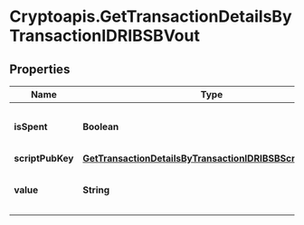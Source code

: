 # Cryptoapis.GetTransactionDetailsByTransactionIDRIBSBVout

## Properties

Name | Type | Description | Notes
------------ | ------------- | ------------- | -------------
**isSpent** | **Boolean** | Defines whether the output is spent or not. | 
**scriptPubKey** | [**GetTransactionDetailsByTransactionIDRIBSBScriptPubKey**](GetTransactionDetailsByTransactionIDRIBSBScriptPubKey.md) |  | 
**value** | **String** | Represents the sent/received amount. | 


